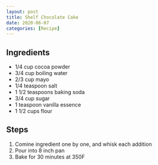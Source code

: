 ```yaml
---
layout: post
title: Shelf Chocolate Cake
date: 2020-06-07
categories: [Recipe]
---
```


## Ingredients

* 1/4 cup cocoa powder
* 3/4 cup boiling water
* 2/3 cup mayo
* 1/4 teaspoon salt
* 1 1/2 teaspoons baking soda
* 3/4 cup sugar
* 1 teaspoon vanilla essence
* 1 1/2 cups flour

## Steps

1. Comine ingredient one by one, and whisk each addition
1. Pour into 8 inch pan
1. Bake for 30 minutes at 350F